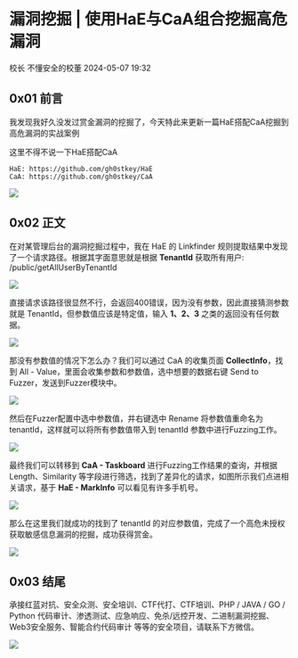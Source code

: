 #  漏洞挖掘 | 使用HaE与CaA组合挖掘高危漏洞   
校长  不懂安全的校董   2024-05-07 19:32  
  
## 0x01 前言  
  
我发现我好久没发过赏金漏洞的挖掘了，今天特此来更新一篇HaE搭配CaA挖掘到高危漏洞的实战案例  
  
这里不得不说一下HaE搭配CaA  
```
HaE: https://github.com/gh0stkey/HaE
CaA: https://github.com/gh0stkey/CaA

```  
  
![](https://mmbiz.qpic.cn/mmbiz_png/icefLCXrhxfh3iaSQMe8N9FeOMxqicibnhamLlT3lRBV0licAibuicvPvxZ3UNV0rqbUnOjdhWXrYSt0B6MoEXF1aTdVw/640?wx_fmt=png&from=appmsg "")  
## 0x02 正文  
  
在对某管理后台的漏洞挖掘过程中，我在 HaE 的 Linkfinder 规则提取结果中发现了一个请求路径。根据其字面意思就是根据 **TenantId** 获取所有用户: /public/getAllUserByTenantId  
  
![](https://mmbiz.qpic.cn/mmbiz_jpg/icefLCXrhxfh3iaSQMe8N9FeOMxqicibnhamgyC5q6yYgeUD52glh1pWmsiadDaGBSEHrutfvsP1FVI5ewHyd5yhbEg/640?wx_fmt=jpeg&from=appmsg "")  
  
直接请求该路径很显然不行，会返回400错误，因为没有参数，因此直接猜测参数就是 TenantId，但参数值应该是特定值，输入 **1、2、3** 之类的返回没有任何数据。  
  
![](https://mmbiz.qpic.cn/mmbiz_jpg/icefLCXrhxfh3iaSQMe8N9FeOMxqicibnhamyC85JjHBUFPo7gwEMUiaNeAwTRLZtwr72XzWzZBv58dEF9bFng5WicyA/640?wx_fmt=jpeg&from=appmsg "")  
  
那没有参数值的情况下怎么办？我们可以通过 CaA 的收集页面 **Collectlnfo**，找到 All - Value，里面会收集参数和参数值，选中想要的数据右键 Send to Fuzzer，发送到Fuzzer模块中。  
  
![](https://mmbiz.qpic.cn/mmbiz_jpg/icefLCXrhxfh3iaSQMe8N9FeOMxqicibnhamQibubicene3BhXQ5OticJiafjcTHB38K2QgHclEiaY7JpEhRSF7tX6Sx3SQ/640?wx_fmt=jpeg&from=appmsg "")  
  
然后在Fuzzer配置中选中参数值，并右键选中 Rename 将参数值重命名为 tenantId，这样就可以将所有参数值带入到 tenantId 参数中进行Fuzzing工作。  
  
![](https://mmbiz.qpic.cn/mmbiz_jpg/icefLCXrhxfh3iaSQMe8N9FeOMxqicibnhamTSV6tr7YiciaicZVXzGw3zTQicWHGWFn29m4eccAibyHqBgibia1tx1oxiaznA/640?wx_fmt=jpeg&from=appmsg "")  
  
最终我们可以转移到 **CaA - Taskboard** 进行Fuzzing工作结果的查询，并根据 Length、Similarity 等字段进行筛选，找到了差异化的请求，如图所示我们点进相关请求，基于 **HaE - MarkInfo** 可以看见有许多手机号。  
  
![](https://mmbiz.qpic.cn/mmbiz_jpg/icefLCXrhxfh3iaSQMe8N9FeOMxqicibnham4Z8Ehic1BFy7oDSWIf6ffQ79uwicYh96icIoBSw8cNCt40xtx8DjhTBibA/640?wx_fmt=jpeg&from=appmsg "")  
  
那么在这里我们就成功的找到了 tenantId 的对应参数值，完成了一个高危未授权获取敏感信息漏洞的挖掘，成功获得赏金。  
  
![](https://mmbiz.qpic.cn/mmbiz_jpg/icefLCXrhxfh3iaSQMe8N9FeOMxqicibnhamORYsU9Plw5RVf8T6Bo73ZJc7pT1lVnxVQNRTGp7grxUypntwHkgZ9g/640?wx_fmt=jpeg&from=appmsg "")  
## 0x03 结尾  
  
承接红蓝对抗、安全众测、安全培训、CTF代打、CTF培训、PHP / JAVA / GO / Python 代码审计、渗透测试、应急响应、免杀/远控开发、二进制漏洞挖掘、Web3安全服务、智能合约代码审计 等等的安全项目，请联系下方微信。  
  
![](https://mmbiz.qpic.cn/mmbiz_jpg/icefLCXrhxfgp6OTRAV6boicrQdeFONewFSSYzuC8LYsM9hOrv3K6qVeUCUgoEZmfReVGJIjL6o9BE6MZAGEO87g/640?wx_fmt=other&wxfrom=5&wx_lazy=1&wx_co=1&tp=webp "")  
  
  
